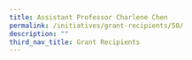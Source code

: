 ```yaml
---
title: Assistant Professor Charlene Chen
permalink: /initiatives/grant-recipients/50/
description: ""
third_nav_title: Grant Recipients
---
```

